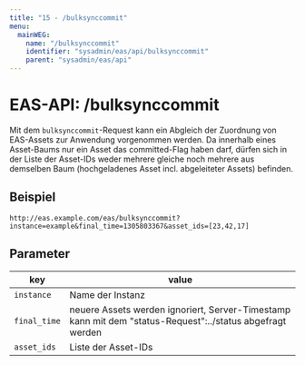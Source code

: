 ```yaml
---
title: "15 - /bulksynccommit"
menu:
  mainWEG:
    name: "/bulksynccommit"
    identifier: "sysadmin/eas/api/bulksynccommit"
    parent: "sysadmin/eas/api"
---
```

#  EAS-API: /bulksynccommit

Mit dem `bulksynccommit`-Request kann ein Abgleich der Zuordnung von EAS-Assets zur Anwendung vorgenommen werden. Da innerhalb eines Asset-Baums nur ein Asset das committed-Flag haben darf, dürfen sich in der Liste der Asset-IDs weder mehrere gleiche noch mehrere aus demselben Baum (hochgeladenes Asset incl. abgeleiteter Assets) befinden.

##  Beispiel

```url
http://eas.example.com/eas/bulksynccommit?instance=example&final_time=1305803367&asset_ids=[23,42,17]
```


##  Parameter


|key|value|
|---|---|
|`instance`          |Name der Instanz|
|`final_time`        |neuere Assets werden ignoriert, Server-Timestamp kann mit dem "status-Request":../status abgefragt werden|
|`asset_ids`         |Liste der Asset-IDs|


